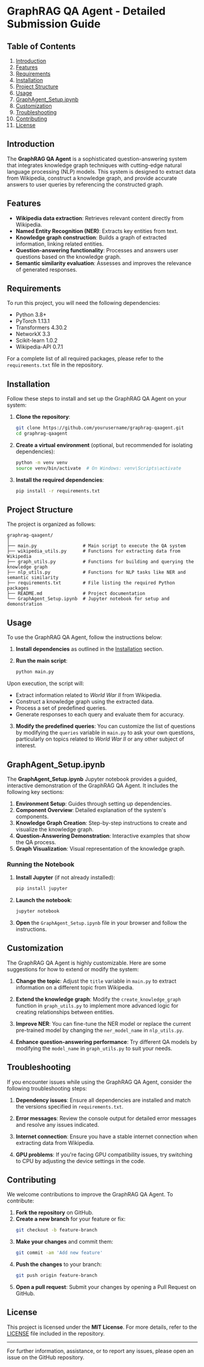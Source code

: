 # GraphRAG QA Agent - Detailed Submission Guide

## Table of Contents
1. [Introduction](#introduction)
2. [Features](#features)
3. [Requirements](#requirements)
4. [Installation](#installation)
5. [Project Structure](#project-structure)
6. [Usage](#usage)
7. [GraphAgent_Setup.ipynb](#graphagent_setupipynb)
8. [Customization](#customization)
9. [Troubleshooting](#troubleshooting)
10. [Contributing](#contributing)
11. [License](#license)

## Introduction

The **GraphRAG QA Agent** is a sophisticated question-answering system that integrates knowledge graph techniques with cutting-edge natural language processing (NLP) models. This system is designed to extract data from Wikipedia, construct a knowledge graph, and provide accurate answers to user queries by referencing the constructed graph.

## Features

- **Wikipedia data extraction**: Retrieves relevant content directly from Wikipedia.
- **Named Entity Recognition (NER)**: Extracts key entities from text.
- **Knowledge graph construction**: Builds a graph of extracted information, linking related entities.
- **Question-answering functionality**: Processes and answers user questions based on the knowledge graph.
- **Semantic similarity evaluation**: Assesses and improves the relevance of generated responses.

## Requirements

To run this project, you will need the following dependencies:

- Python 3.8+
- PyTorch 1.13.1
- Transformers 4.30.2
- NetworkX 3.3
- Scikit-learn 1.0.2
- Wikipedia-API 0.7.1

For a complete list of all required packages, please refer to the `requirements.txt` file in the repository.

## Installation

Follow these steps to install and set up the GraphRAG QA Agent on your system:

1. **Clone the repository**:
   ```bash
   git clone https://github.com/yourusername/graphrag-qaagent.git
   cd graphrag-qaagent
   ```

2. **Create a virtual environment** (optional, but recommended for isolating dependencies):
   ```bash
   python -m venv venv
   source venv/bin/activate  # On Windows: venv\Scripts\activate
   ```

3. **Install the required dependencies**:
   ```bash
   pip install -r requirements.txt
   ```

## Project Structure

The project is organized as follows:

```
graphrag-qaagent/
│
├── main.py                 # Main script to execute the QA system
├── wikipedia_utils.py      # Functions for extracting data from Wikipedia
├── graph_utils.py          # Functions for building and querying the knowledge graph
├── nlp_utils.py            # Functions for NLP tasks like NER and semantic similarity
├── requirements.txt        # File listing the required Python packages
├── README.md               # Project documentation
└── GraphAgent_Setup.ipynb  # Jupyter notebook for setup and demonstration
```

## Usage

To use the GraphRAG QA Agent, follow the instructions below:

1. **Install dependencies** as outlined in the [Installation](#installation) section.

2. **Run the main script**:
   ```bash
   python main.py
   ```

Upon execution, the script will:

- Extract information related to *World War II* from Wikipedia.
- Construct a knowledge graph using the extracted data.
- Process a set of predefined queries.
- Generate responses to each query and evaluate them for accuracy.

3. **Modify the predefined queries**: 
   You can customize the list of questions by modifying the `queries` variable in `main.py` to ask your own questions, particularly on topics related to *World War II* or any other subject of interest.

## GraphAgent_Setup.ipynb

The **GraphAgent_Setup.ipynb** Jupyter notebook provides a guided, interactive demonstration of the GraphRAG QA Agent. It includes the following key sections:

1. **Environment Setup**: Guides through setting up dependencies.
2. **Component Overview**: Detailed explanation of the system's components.
3. **Knowledge Graph Creation**: Step-by-step instructions to create and visualize the knowledge graph.
4. **Question-Answering Demonstration**: Interactive examples that show the QA process.
5. **Graph Visualization**: Visual representation of the knowledge graph.

### Running the Notebook

1. **Install Jupyter** (if not already installed):
   ```bash
   pip install jupyter
   ```

2. **Launch the notebook**:
   ```bash
   jupyter notebook
   ```

3. **Open** the `GraphAgent_Setup.ipynb` file in your browser and follow the instructions.

## Customization

The GraphRAG QA Agent is highly customizable. Here are some suggestions for how to extend or modify the system:

1. **Change the topic**: Adjust the `title` variable in `main.py` to extract information on a different topic from Wikipedia.
   
2. **Extend the knowledge graph**: Modify the `create_knowledge_graph` function in `graph_utils.py` to implement more advanced logic for creating relationships between entities.

3. **Improve NER**: You can fine-tune the NER model or replace the current pre-trained model by changing the `ner_model_name` in `nlp_utils.py`.

4. **Enhance question-answering performance**: Try different QA models by modifying the `model_name` in `graph_utils.py` to suit your needs.

## Troubleshooting

If you encounter issues while using the GraphRAG QA Agent, consider the following troubleshooting steps:

1. **Dependency issues**: Ensure all dependencies are installed and match the versions specified in `requirements.txt`.
   
2. **Error messages**: Review the console output for detailed error messages and resolve any issues indicated.

3. **Internet connection**: Ensure you have a stable internet connection when extracting data from Wikipedia.

4. **GPU problems**: If you're facing GPU compatibility issues, try switching to CPU by adjusting the device settings in the code.

## Contributing

We welcome contributions to improve the GraphRAG QA Agent. To contribute:

1. **Fork the repository** on GitHub.
2. **Create a new branch** for your feature or fix:
   ```bash
   git checkout -b feature-branch
   ```
3. **Make your changes** and commit them:
   ```bash
   git commit -am 'Add new feature'
   ```
4. **Push the changes** to your branch:
   ```bash
   git push origin feature-branch
   ```
5. **Open a pull request**: Submit your changes by opening a Pull Request on GitHub.

## License

This project is licensed under the **MIT License**. For more details, refer to the [LICENSE](LICENSE) file included in the repository.

---

For further information, assistance, or to report any issues, please open an issue on the GitHub repository.
